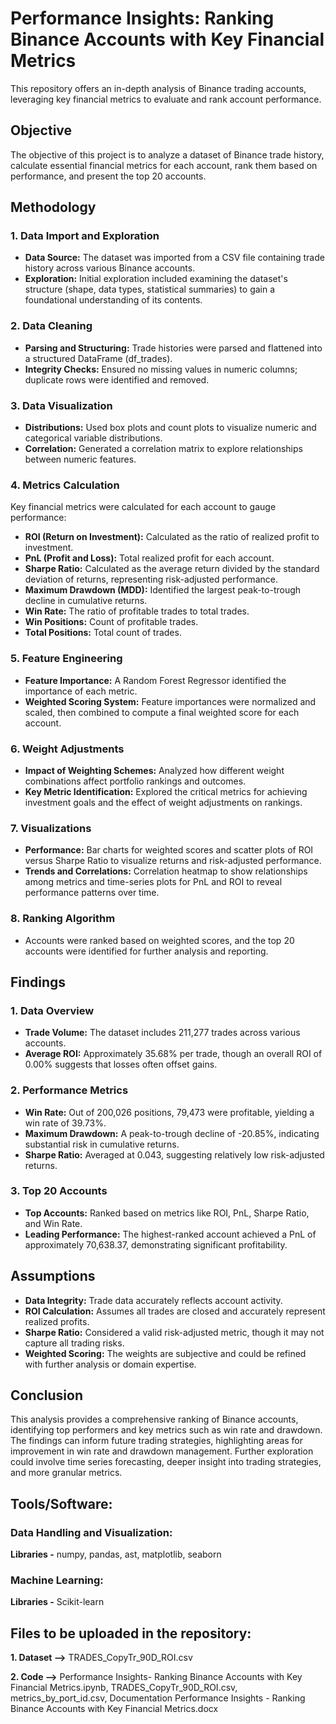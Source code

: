 # Performance Insights: Ranking Binance Accounts with Key Financial Metrics
This repository offers an in-depth analysis of Binance trading accounts, leveraging key financial metrics to evaluate and rank account performance.

## Objective
The objective of this project is to analyze a dataset of Binance trade history, calculate essential financial metrics for each account, rank them based on performance, and present the top 20 accounts.

## Methodology
### 1. Data Import and Exploration
- **Data Source:** The dataset was imported from a CSV file containing trade history across various Binance accounts.
- **Exploration:** Initial exploration included examining the dataset's structure (shape, data types, statistical summaries) to gain a foundational understanding of its contents.
### 2. Data Cleaning
- **Parsing and Structuring:** Trade histories were parsed and flattened into a structured DataFrame (df_trades).
- **Integrity Checks:** Ensured no missing values in numeric columns; duplicate rows were identified and removed.
### 3. Data Visualization
- **Distributions:** Used box plots and count plots to visualize numeric and categorical variable distributions.
- **Correlation:** Generated a correlation matrix to explore relationships between numeric features.
### 4. Metrics Calculation
Key financial metrics were calculated for each account to gauge performance:

- **ROI (Return on Investment):** Calculated as the ratio of realized profit to investment.
- **PnL (Profit and Loss):** Total realized profit for each account.
- **Sharpe Ratio:** Calculated as the average return divided by the standard deviation of returns, representing risk-adjusted performance.
- **Maximum Drawdown (MDD):** Identified the largest peak-to-trough decline in cumulative returns.
- **Win Rate:** The ratio of profitable trades to total trades.
- **Win Positions:** Count of profitable trades.
- **Total Positions:** Total count of trades.
### 5. Feature Engineering
- **Feature Importance:** A Random Forest Regressor identified the importance of each metric.
- **Weighted Scoring System:** Feature importances were normalized and scaled, then combined to compute a final weighted score for each account.
### 6. Weight Adjustments
- **Impact of Weighting Schemes:** Analyzed how different weight combinations affect portfolio rankings and outcomes.
- **Key Metric Identification:** Explored the critical metrics for achieving investment goals and the effect of weight adjustments on rankings.
### 7. Visualizations
- **Performance:** Bar charts for weighted scores and scatter plots of ROI versus Sharpe Ratio to visualize returns and risk-adjusted performance.
- **Trends and Correlations:** Correlation heatmap to show relationships among metrics and time-series plots for PnL and ROI to reveal performance patterns over time.
### 8. Ranking Algorithm
- Accounts were ranked based on weighted scores, and the top 20 accounts were identified for further analysis and reporting.
## Findings
### 1. Data Overview
- **Trade Volume:** The dataset includes 211,277 trades across various accounts.
- **Average ROI:** Approximately 35.68% per trade, though an overall ROI of 0.00% suggests that losses often offset gains.
### 2. Performance Metrics
- **Win Rate:** Out of 200,026 positions, 79,473 were profitable, yielding a win rate of 39.73%.
- **Maximum Drawdown:** A peak-to-trough decline of -20.85%, indicating substantial risk in cumulative returns.
- **Sharpe Ratio:** Averaged at 0.043, suggesting relatively low risk-adjusted returns.
### 3. Top 20 Accounts
- **Top Accounts:** Ranked based on metrics like ROI, PnL, Sharpe Ratio, and Win Rate.
- **Leading Performance:** The highest-ranked account achieved a PnL of approximately 70,638.37, demonstrating significant profitability.
## Assumptions
- **Data Integrity:** Trade data accurately reflects account activity.
- **ROI Calculation:** Assumes all trades are closed and accurately represent realized profits.
- **Sharpe Ratio:** Considered a valid risk-adjusted metric, though it may not capture all trading risks.
- **Weighted Scoring:** The weights are subjective and could be refined with further analysis or domain expertise.
## Conclusion
This analysis provides a comprehensive ranking of Binance accounts, identifying top performers and key metrics such as win rate and drawdown. The findings can inform future trading strategies, highlighting areas for improvement in win rate and drawdown management. Further exploration could involve time series forecasting, deeper insight into trading strategies, and more granular metrics.
## Tools/Software:
### Data Handling and Visualization:
**Libraries -** numpy, pandas, ast, matplotlib, seaborn
### Machine Learning:
**Libraries -** Scikit-learn
## Files to be uploaded in the repository:
**1. Dataset -->** TRADES_CopyTr_90D_ROI.csv

**2. Code -->** Performance Insights- Ranking Binance Accounts with Key Financial Metrics.ipynb, TRADES_CopyTr_90D_ROI.csv, metrics_by_port_id.csv, Documentation Performance Insights - Ranking Binance Accounts with Key Financial Metrics.docx 
